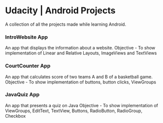 # Udacity | Android Projects

A collection of all the projects made while learning Android.

### IntroWebsite App
An app that displays the information about a website.
Objective - To show implementation of Linear and Relative Layouts, ImageViews and TextViews

### CourtCounter App
An app that calculates score of two teams A and B of a basketball game.
Objective - To show implementation of buttons, button clicks, ViewGroups

### JavaQuiz App
An app that presents a quiz on Java
Objective - To show implementation of ViewGroups, EditText, TextView, Buttons, RadioButton, RadioGroup, Checkbox
